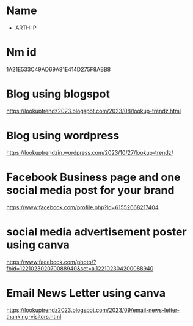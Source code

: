 # Name 
- ARTHI P 
# Nm id
1A21E533C49AD69A81E414D275F8ABB8
# Blog using blogspot
https://lookuptrendz2023.blogspot.com/2023/08/lookup-trendz.html
# Blog using wordpress
https://lookuptrendzin.wordpress.com/2023/10/27/lookup-trendz/
# Facebook Business page and one social media post for your brand
https://www.facebook.com/profile.php?id=61552668217404
# social media advertisement poster using canva
https://www.facebook.com/photo/?fbid=122102302070088940&set=a.122102304200088940
# Email News Letter using canva
https://lookuptrendz2023.blogspot.com/2023/09/email-news-letter-thanking-visitors.html
